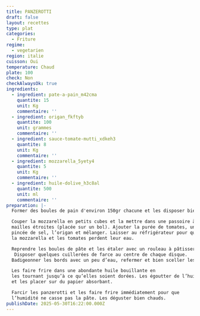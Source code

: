```yaml
---
title: PANZEROTTI
draft: false
layout: recettes
type: plat
categories:
  - Friture
regime:
  - vegetarien
region: italie
cuisson: Oui
temperature: Chaud
plate: 100
check: Non
checkAlwaysOk: true
ingredients:
  - ingredient: pate-a-pain_m42cma
    quantite: 15
    unit: Kg
    commentaire: ''
  - ingredient: origan_fkftyb
    quantite: 100
    unit: grammes
    commentaire: ''
  - ingredient: sauce-tomate-mutti_xdkeh3
    quantite: 8
    unit: Kg
    commentaire: ''
  - ingredient: mozzarella_5yety4
    quantite: 5
    unit: Kg
    commentaire: ''
  - ingredient: huile-dolive_h3c8al
    quantite: 500
    unit: ml
    commentaire: ''
preparation: |-
  Former des boules de pain d'environ 150gr chacune et les disposer bien espacées sur le plan de travail fariné. Laisser lever à nouveau jusqu’au double.

  Couper la mozzarella en petits cubes et la mettre dans une passoire à 
  mailles étroites (placée sur un bol). Ajouter la purée de tomates, une 
  pincée de sel, l’origan et mélanger. Laisser au réfrigérateur pour que 
  la mozzarella et les tomates perdent leur eau.

  Reprendre les boules de pâte et les étaler avec un rouleau à pâtisserie.
   Disposer quelques cuillerées de farce au centre de chaque disque. 
  Badigeonner les bords avec un peu d’eau, refermer et bien sceller les bords à l’aide d’une fourchette.

  Les faire frire dans une abondante huile bouillante en 
  les tournant jusqu’à ce qu’elles soient dorées. Les égoutter de l’huile 
  et les placer sur du papier absorbant.

  Farcir les panzerotti et les faire frire immédiatement pour que 
  l’humidité ne casse pas la pâte. Les déguster bien chauds.
publishDate: 2025-05-30T16:22:00.000Z
---
```

